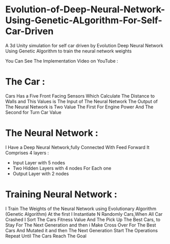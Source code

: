 # Evolution-of-Deep-Neural-Network-Using-Genetic-ALgorithm-For-Self-Car-Driven

A 3d Unity simulation for self car driven by Evolution Deep Neural Network Using Genetic Algorithm to train the neural network weights

You Can See The Implementation Video on YouTube :


# The Car :
Cars Has a Five Front Facing Sensors Which Calculate The Distance to Walls and This Values is The Input of The Neural Network 
The Output of The Neural Network is Two Value The First For Engine Power And The Second for Turn Car Value


# The Neural Network :
I Have a Deep Neural Network,fully Connected With Feed Forward 
It Comprises 4 layers :
   - Input Layer with 5 nodes
   - Two Hidden Layers with 4 nodes For Each one
   - Output Layer with 2 nodes


# Training Neural Network :
I Train The Weights of the Neural Network using Evolutionary Algorithm (Genetic Algorithm)
At the first I Instantiate N Randomly Cars,When All Car Crashed I Sort The Cars Fitness Value And The Pick Up The Best Cars,
to Stay For The Next Generation and then i Make Cross Over For The Best Cars And Mutated it and then The Next Generation Start 
The Operations Repeat Until The Cars Reach The Goal
